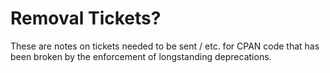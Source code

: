 # Removal Tickets?

These are notes on tickets needed to be sent / etc. for CPAN code that has been
broken by the enforcement of longstanding deprecations.
